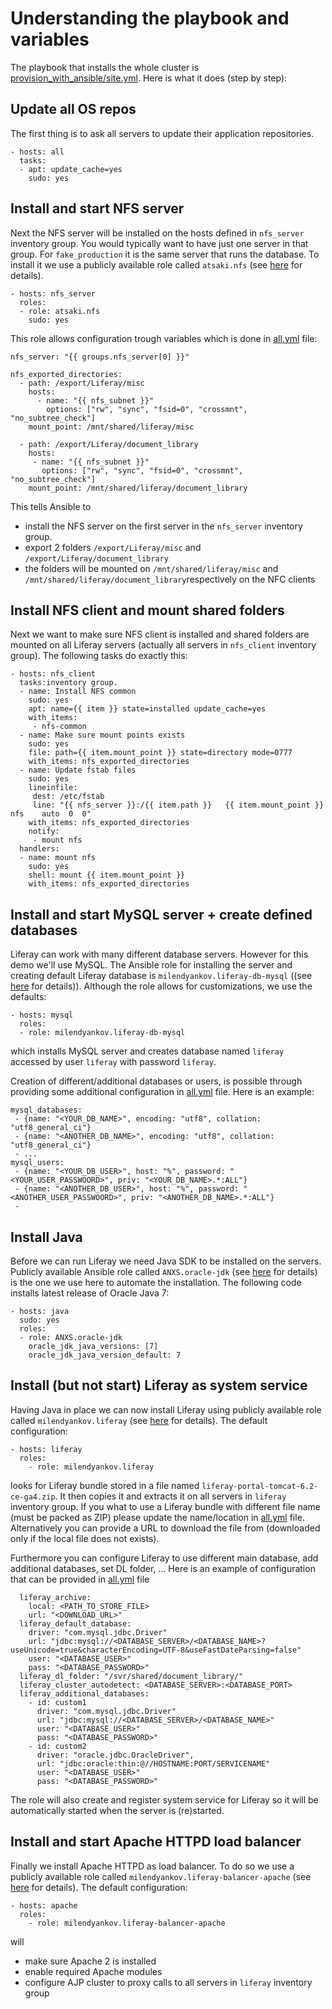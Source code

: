 Understanding the playbook and variables
==========

The playbook that installs the whole cluster is [provision_with_ansible/site.yml](provision_with_ansible/site.yml). Here is what it does (step by step):


Update all OS repos
---------

The first thing is to ask all servers to update their application repositories. 

	- hosts: all
	  tasks:
	  - apt: update_cache=yes
	    sudo: yes  


Install and start NFS server
---------

Next the NFS server will be installed on the hosts defined in `nfs_server` inventory group. You would typically want to have just one server in that group. For `fake_production` it is the same server that runs the database. To install it we use a publicly available role called `atsaki.nfs` (see [here](https://github.com/atsaki/ansible-nfs) for details). 

	- hosts: nfs_server
	  roles:
	  - role: atsaki.nfs
	    sudo: yes   

This role allows configuration trough variables which is done in [all.yml](provision_with_ansible/group_vars/all.yml) file:

	nfs_server: "{{ groups.nfs_server[0] }}"

	nfs_exported_directories:
	  - path: /export/Liferay/misc
	    hosts:
	      - name: "{{ nfs_subnet }}"
	        options: ["rw", "sync", "fsid=0", "crossmnt", "no_subtree_check"]
	    mount_point: /mnt/shared/liferay/misc

	  - path: /export/Liferay/document_library
	    hosts:
 	     - name: "{{ nfs_subnet }}"
 	       options: ["rw", "sync", "fsid=0", "crossmnt", "no_subtree_check"]
	    mount_point: /mnt/shared/liferay/document_library

This tells Ansible to 
  * install the NFS server on the first server in the `nfs_server` inventory group.
  * export 2 folders `/export/Liferay/misc` and `/export/Liferay/document_library`
  * the folders will be mounted on `/mnt/shared/liferay/misc` and `/mnt/shared/liferay/document_library`respectively on the NFC clients 


Install NFS client and mount shared folders
---------

Next we want to make sure NFS client is installed and shared folders are mounted on all Liferay servers (actually all servers in `nfs_client` inventory group). The following tasks do exactly this:

	- hosts: nfs_client
	  tasks:inventory group.
	  - name: Install NFS common
	    sudo: yes
	    apt: name={{ item }} state=installed update_cache=yes
	    with_items:
	     - nfs-common
	  - name: Make sure mount points exists
	    sudo: yes
	    file: path={{ item.mount_point }} state=directory mode=0777
	    with_items: nfs_exported_directories
	  - name: Update fstab files
	    sudo: yes
	    lineinfile: 
	     dest: /etc/fstab
	     line: "{{ nfs_server }}:/{{ item.path }}   {{ item.mount_point }}   nfs    auto  0  0"
	    with_items: nfs_exported_directories
	    notify: 
	     - mount nfs
	  handlers:
	  - name: mount nfs
	    sudo: yes
	    shell: mount {{ item.mount_point }}
	    with_items: nfs_exported_directories


Install and start MySQL server + create defined databases
---------

Liferay can work with many different database servers. However for this demo we'll use MySQL. The Ansible role for installing the server and creating default Liferay database is `milendyankov.liferay-db-mysql` ((see [here](https://github.com/milendyankov/ansible-liferay-db-mysql) for details)). Although the role allows for customizations, we use the defaults:

	- hosts: mysql
	  roles:
	  - role: milendyankov.liferay-db-mysql

which installs MySQL server and creates database named `liferay` accessed by user `liferay` with password `liferay`. 

Creation of different/additional databases or users, is possible through providing some additional configuration in [all.yml](provision_with_ansible/group_vars/all.yml) file. Here is an example:

    mysql_databases:
     - {name: "<YOUR_DB_NAME>", encoding: "utf8", collation: "utf8_general_ci"}
     - {name: "<ANOTHER_DB_NAME>", encoding: "utf8", collation: "utf8_general_ci"}
     - ...
    mysql_users:
     - {name: "<YOUR_DB_USER>", host: "%", password: "<YOUR_USER_PASSWOORD>", priv: "<YOUR_DB_NAME>.*:ALL"}
     - {name: "<ANOTHER_DB_USER>", host: "%", password: "<ANOTHER_USER_PASSWOORD>", priv: "<ANOTHER_DB_NAME>.*:ALL"}
     -



Install Java
---------

Before we can run Liferay we need Java SDK to be installed on the servers. Publicly available Ansible role called `ANXS.oracle-jdk` (see [here](https://github.com/ANXS/oracle-jdk) for details) is the one we use here to automate the installation. The following code installs latest release of Oracle Java 7:  

	- hosts: java
	  sudo: yes
	  roles:
	  - role: ANXS.oracle-jdk
	    oracle_jdk_java_versions: [7]
	    oracle_jdk_java_version_default: 7


Install (but not start) Liferay as system service
---------

Having Java in place we can now install Liferay using publicly available role called `milendyankov.liferay` (see [here](https://github.com/milendyankov/ansible-liferay) for details).
The default configuration:

	- hosts: liferay
	  roles:
	    - role: milendyankov.liferay

looks for Liferay bundle stored in a file named `liferay-portal-tomcat-6.2-ce-ga4.zip`. It then copies it and extracts it on all servers in `liferay` inventory group. If you what to use a Liferay bundle with different file name (must be packed as ZIP) please update the name/location in [all.yml](provision_with_ansible/group_vars/all.yml) file. Alternatively you can provide a URL to download the file from (downloaded only if the local file does not exists). 

Furthermore you can configure Liferay to use different main database, add additional databases, set DL folder, ...
Here is an example of configuration that can be provided in [all.yml](provision_with_ansible/group_vars/all.yml) file

      liferay_archive: 
        local: <PATH_TO_STORE_FILE>
        url: "<DOWNLOAD_URL>" 
      liferay_default_database: 
        driver: "com.mysql.jdbc.Driver"
        url: "jdbc:mysql://<DATABASE_SERVER>/<DATABASE_NAME>?useUnicode=true&characterEncoding=UTF-8&useFastDateParsing=false"
        user: "<DATABASE_USER>"
        pass: "<DATABASE_PASSWORD>"
      liferay_dl_folder: "/svr/shared/document_library/"
      liferay_cluster_autodetect: <DATABASE_SERVER>:<DATABASE_PORT>
      liferay_additional_databases:
        - id: custom1
          driver: "com.mysql.jdbc.Driver"
          url: "jdbc:mysql://<DATABASE_SERVER>/<DATABASE_NAME>"
          user: "<DATABASE_USER>"
          pass: "<DATABASE_PASSWORD>"
        - id: custom2
          driver: "oracle.jdbc.OracleDriver",
          url: "jdbc:oracle:thin:@//HOSTNAME:PORT/SERVICENAME"
          user: "<DATABASE_USER>"
          pass: "<DATABASE_PASSWORD>"

The role will also create and register system service for Liferay so it will be automatically started when the server  is (re)started.   


Install and start Apache HTTPD load balancer
---------    

Finally we install Apache HTTPD as load balancer. To do so we use a publicly available role called `milendyankov.liferay-balancer-apache` (see [here](https://github.com/milendyankov/ansible-liferay-balancer-apache) for details). The default configuration:


	- hosts: apache
	  roles:
	    - role: milendyankov.liferay-balancer-apache
    
will 
 
 * make sure Apache 2 is installed
 * enable required Apache modules
 * configure AJP cluster to proxy calls to all servers in `liferay` inventory group
 
 